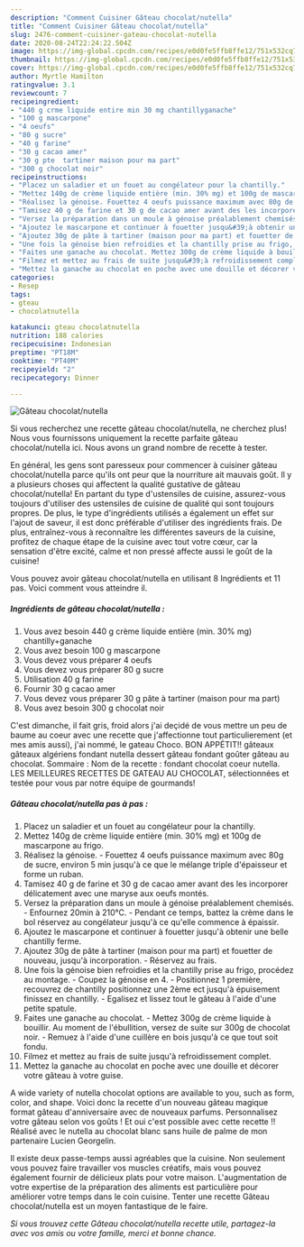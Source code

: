 ```yaml
---
description: "Comment Cuisiner Gâteau chocolat/nutella"
title: "Comment Cuisiner Gâteau chocolat/nutella"
slug: 2476-comment-cuisiner-gateau-chocolat-nutella
date: 2020-08-24T22:24:22.504Z
image: https://img-global.cpcdn.com/recipes/e0d0fe5ffb8ffe12/751x532cq70/gateau-chocolatnutella-photo-principale-de-la-recette.jpg
thumbnail: https://img-global.cpcdn.com/recipes/e0d0fe5ffb8ffe12/751x532cq70/gateau-chocolatnutella-photo-principale-de-la-recette.jpg
cover: https://img-global.cpcdn.com/recipes/e0d0fe5ffb8ffe12/751x532cq70/gateau-chocolatnutella-photo-principale-de-la-recette.jpg
author: Myrtle Hamilton
ratingvalue: 3.1
reviewcount: 7
recipeingredient:
- "440 g crme liquide entire min 30 mg chantillyganache"
- "100 g mascarpone"
- "4 oeufs"
- "80 g sucre"
- "40 g farine"
- "30 g cacao amer"
- "30 g pte  tartiner maison pour ma part"
- "300 g chocolat noir"
recipeinstructions:
- "Placez un saladier et un fouet au congélateur pour la chantilly."
- "Mettez 140g de crème liquide entière (min. 30% mg) et 100g de mascarpone au frigo."
- "Réalisez la génoise. Fouettez 4 oeufs puissance maximum avec 80g de sucre, environ 5 min jusqu&#39;à ce que le mélange triple d&#39;épaisseur et forme un ruban."
- "Tamisez 40 g de farine et 30 g de cacao amer avant des les incorporer délicatement avec une maryse aux oeufs montés."
- "Versez la préparation dans un moule à génoise préalablement chemisés.  Enfournez 20min à 210°C. Pendant ce temps, battez la crème dans le bol réservez au congélateur jusqu&#39;à ce qu&#39;elle commence à épaissir."
- "Ajoutez le mascarpone et continuer à fouetter jusqu&#39;à obtenir une belle chantilly ferme."
- "Ajoutez 30g de pâte à tartiner (maison pour ma part) et fouetter de nouveau, jusqu&#39;à incorporation.  Réservez au frais."
- "Une fois la génoise bien refroidies et la chantilly prise au frigo, procédez au montage. Coupez la génoise en 4. Positionnez 1 première, recouvrez de chantilly positionnez une 2ème ect jusqu&#39;à épuisement finissez en chantilly. Egalisez et lissez tout le gâteau à l&#39;aide d&#39;une petite spatule."
- "Faites une ganache au chocolat. Mettez 300g de crème liquide à bouillir. Au moment de l&#39;ébullition, versez de suite sur 300g de chocolat noir. Remuez à l&#39;aide d&#39;une cuillère en bois jusqu&#39;à ce que tout soit fondu."
- "Filmez et mettez au frais de suite jusqu&#39;à refroidissement complet."
- "Mettez la ganache au chocolat en poche avec une douille et décorer votre gâteau à votre guise."
categories:
- Resep
tags:
- gteau
- chocolatnutella

katakunci: gteau chocolatnutella 
nutrition: 188 calories
recipecuisine: Indonesian
preptime: "PT18M"
cooktime: "PT40M"
recipeyield: "2"
recipecategory: Dinner

---
```



![Gâteau chocolat/nutella](https://img-global.cpcdn.com/recipes/e0d0fe5ffb8ffe12/751x532cq70/gateau-chocolatnutella-photo-principale-de-la-recette.jpg)

Si vous recherchez une recette gâteau chocolat/nutella, ne cherchez plus! Nous vous fournissons uniquement la recette parfaite gâteau chocolat/nutella ici. Nous avons un grand nombre de recette à tester.

En général, les gens sont paresseux pour commencer à cuisiner gâteau chocolat/nutella parce qu'ils ont peur que la nourriture ait mauvais goût. Il y a plusieurs choses qui affectent la qualité gustative de gâteau chocolat/nutella! En partant du type d'ustensiles de cuisine, assurez-vous toujours d'utiliser des ustensiles de cuisine de qualité qui sont toujours propres. De plus, le type d'ingrédients utilisés a également un effet sur l'ajout de saveur, il est donc préférable d'utiliser des ingrédients frais. De plus, entraînez-vous à reconnaître les différentes saveurs de la cuisine, profitez de chaque étape de la cuisine avec tout votre cœur, car la sensation d'être excité, calme et non pressé affecte aussi le goût de la cuisine!

<!--inarticleads1-->

Vous pouvez avoir gâteau chocolat/nutella en utilisant 8 Ingrédients et 11 pas. Voici comment vous atteindre il.

##### Ingrédients de gâteau chocolat/nutella :

1. Vous avez besoin 440 g crème liquide entière (min. 30% mg) chantilly+ganache
1. Vous avez besoin 100 g mascarpone
1. Vous devez vous préparer 4 oeufs
1. Vous devez vous préparer 80 g sucre
1. Utilisation 40 g farine
1. Fournir 30 g cacao amer
1. Vous devez vous préparer 30 g pâte à tartiner (maison pour ma part)
1. Vous avez besoin 300 g chocolat noir


C&#39;est dimanche, il fait gris, froid alors j&#39;ai deçidé de vous mettre un peu de baume au coeur avec une recette que j&#39;affectionne tout particulierement (et mes amis aussi), j&#39;ai nommé, le gateau Choco. BON APPÉTIT!! gâteaux gâteaux algériens fondant nutella dessert gâteau fondant goûter gâteau au chocolat. Sommaire : Nom de la recette : fondant chocolat coeur nutella. LES MEILLEURES RECETTES DE GATEAU AU CHOCOLAT, sélectionnées et testée pour vous par notre équipe de gourmands! 

<!--inarticleads2-->

##### Gâteau chocolat/nutella pas à pas :

1. Placez un saladier et un fouet au congélateur pour la chantilly.
1. Mettez 140g de crème liquide entière (min. 30% mg) et 100g de mascarpone au frigo.
1. Réalisez la génoise. - Fouettez 4 oeufs puissance maximum avec 80g de sucre, environ 5 min jusqu&#39;à ce que le mélange triple d&#39;épaisseur et forme un ruban.
1. Tamisez 40 g de farine et 30 g de cacao amer avant des les incorporer délicatement avec une maryse aux oeufs montés.
1. Versez la préparation dans un moule à génoise préalablement chemisés.  - Enfournez 20min à 210°C. - Pendant ce temps, battez la crème dans le bol réservez au congélateur jusqu&#39;à ce qu&#39;elle commence à épaissir.
1. Ajoutez le mascarpone et continuer à fouetter jusqu&#39;à obtenir une belle chantilly ferme.
1. Ajoutez 30g de pâte à tartiner (maison pour ma part) et fouetter de nouveau, jusqu&#39;à incorporation.  - Réservez au frais.
1. Une fois la génoise bien refroidies et la chantilly prise au frigo, procédez au montage. - Coupez la génoise en 4. - Positionnez 1 première, recouvrez de chantilly positionnez une 2ème ect jusqu&#39;à épuisement finissez en chantilly. - Egalisez et lissez tout le gâteau à l&#39;aide d&#39;une petite spatule.
1. Faites une ganache au chocolat. - Mettez 300g de crème liquide à bouillir. Au moment de l&#39;ébullition, versez de suite sur 300g de chocolat noir. - Remuez à l&#39;aide d&#39;une cuillère en bois jusqu&#39;à ce que tout soit fondu.
1. Filmez et mettez au frais de suite jusqu&#39;à refroidissement complet.
1. Mettez la ganache au chocolat en poche avec une douille et décorer votre gâteau à votre guise.


A wide variety of nutella chocolat options are available to you, such as form, color, and shape. Voici donc la recette d&#39;un nouveau gâteau magique format gâteau d&#39;anniversaire avec de nouveaux parfums. Personnalisez votre gâteau selon vos goûts ! Et oui c&#39;est possible avec cette recette !! Réalisé avec le nutella au chocolat blanc sans huile de palme de mon partenaire Lucien Georgelin. 

<!--inarticleads1-->

<p>
Il existe deux passe-temps aussi agréables que la cuisine. Non seulement vous pouvez faire travailler vos muscles créatifs, mais vous pouvez également fournir de délicieux plats pour votre maison. L'augmentation de votre expertise de la préparation des aliments est particulière pour améliorer votre temps dans le coin cuisine. Tenter une recette Gâteau chocolat/nutella est un moyen fantastique de le faire.
</p>

<p>
<i>Si vous trouvez cette Gâteau chocolat/nutella recette utile, partagez-la avec vos amis ou votre famille, merci et bonne chance.</i>
</p>
